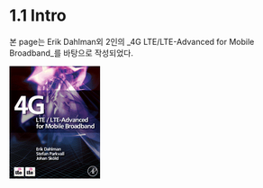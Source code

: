 # 1.1 Intro

본 page는 Erik Dahlman외 2인의 _4G LTE/LTE-Advanced for Mobile Broadband_를 바탕으로 작성되었다.

<img src="../.gitbook/assets/image.png" alt="" data-size="original">
